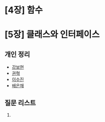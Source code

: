 # [4장] 함수

# [5장] 클래스와 인터페이스

## 개인 정리

- [강보현](./강보현.md)
- [권혁]()
- [이수진]()
- [배은채]()

## 질문 리스트

1.
